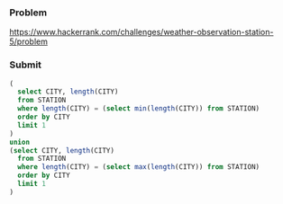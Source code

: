 ### Problem
https://www.hackerrank.com/challenges/weather-observation-station-5/problem
### Submit
```sql
(
  select CITY, length(CITY)
  from STATION
  where length(CITY) = (select min(length(CITY)) from STATION)
  order by CITY
  limit 1
)
union
(select CITY, length(CITY)
  from STATION
  where length(CITY) = (select max(length(CITY)) from STATION)
  order by CITY
  limit 1
)
```
